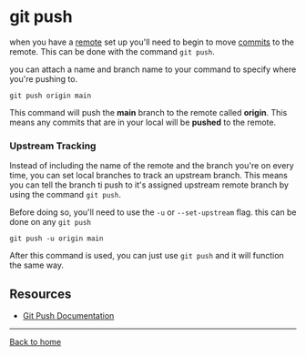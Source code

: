 # git push

when you have a [remote](./Remote.md) set up you'll need to begin to move [commits](./commit.md) to the remote.  This can be done with the command `git push`.

you can attach a name and branch name to your command to specify where you're pushing to.

```
git push origin main
```

This command will push the **main** branch to the remote called **origin**.  This means any commits that are in your local will be **pushed** to the remote.

### Upstream Tracking

Instead of including the name of the remote and the branch you're on every time, you can set local branches to track an upstream branch.  This means you can tell the branch ti push to it's assigned upstream remote branch by using the command `git push`.

Before doing so, you'll need to use the `-u` or `--set-upstream` flag. this can be done on any `git push`

```
git push -u origin main
```

After this command is used, you can just use `git push` and it will function the same way.

## Resources

- [Git Push Documentation](https://git-scm.com/docs/git-push)

---

[Back to home](../README.md)
